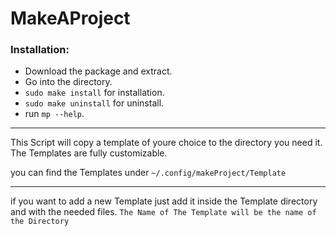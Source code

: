 # MakeAProject

### Installation: 

 - Download the package and extract.
 - Go into the directory.
 - `sudo make install` for installation.
 - `sudo make uninstall` for uninstall.
 - run `mp --help`.

___
This Script will copy a template of youre choice to the directory you need it.
The Templates are fully customizable.

you can find the Templates under `~/.config/makeProject/Template`
___
if you want to add a new Template just add it inside the Template directory and with the needed files. `The Name of The Template will be the name of the Directory`
